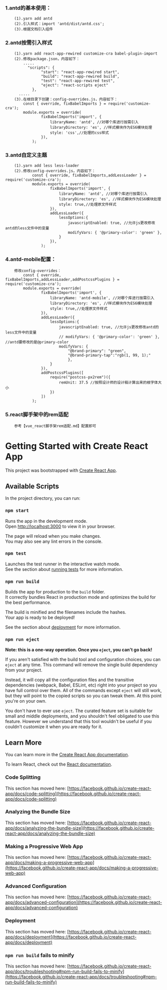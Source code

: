 ### 1.antd的基本使用：
		(1).yarn add antd
		(2).引入样式：import 'antd/dist/antd.css';
		(3).根据文档引入组件

### 2.antd按需引入样式
		(1).yarn add react-app-rewired customize-cra babel-plugin-import
		(2).修改package.json，内容如下：
			.....
			  "scripts": {
					"start": "react-app-rewired start",
					"build": "react-app-rewired build",
					"test": "react-app-rewired test",
					"eject": "react-scripts eject"
				},
		  .....
		(3).在根目录下创建：config-overrides.js，内容如下：
			const { override, fixBabelImports } = require('customize-cra');
			module.exports = override(
					fixBabelImports('import', {
						libraryName: 'antd', //对哪个库进行按需引入
						libraryDirectory: 'es', //样式模块作为ES6模块处理
						style: 'css',//处理的css样式
					}),
				);


### 3.antd自定义主题
		(1).yarn add less less-loader
		(2).修改config-overrides.js，内容如下：
				const { override, fixBabelImports,addLessLoader } = require('customize-cra');
				module.exports = override(
						fixBabelImports('import', {
							libraryName: 'antd', //对哪个库进行按需引入
							libraryDirectory: 'es', //样式模块作为ES6模块处理
							style: true,//处理原文件样式
						}),
						addLessLoader({
							lessOptions:{
								javascriptEnabled: true, //允许js更改修改antd的less文件中的变量
								modifyVars: { '@primary-color': 'green' },
							}
						}),
					);

### 4.antd-mobile配置：
		修改config-overrides：
			const { override, fixBabelImports,addLessLoader,addPostcssPlugins } = require('customize-cra');
			module.exports = override(
					fixBabelImports('import', {
						libraryName: 'antd-mobile', //对哪个库进行按需引入
						libraryDirectory: 'es', //样式模块作为ES6模块处理
						style: true,//处理原文件样式
					}),
					addLessLoader({
						lessOptions:{
							javascriptEnabled: true, //允许js更改修改antd的less文件中的变量
							// modifyVars: { '@primary-color': 'green' }, //antd要修改的是@primary-color
							modifyVars: { 
								"@brand-primary": "green",
								"@brand-primary-tap":"rgb(1, 99, 1);"
								},
						}
					}),
					addPostcssPlugins([
						require("postcss-px2rem")({ 
							remUnit: 37.5 //按照设计师的设计稿计算出来的根字体大小
						})
					])
				);

### 5.react脚手架中的rem适配
		参考【vue_react脚手架rem适配.md】配置即可

















# Getting Started with Create React App

This project was bootstrapped with [Create React App](https://github.com/facebook/create-react-app).

## Available Scripts

In the project directory, you can run:

### `npm start`

Runs the app in the development mode.\
Open [http://localhost:3000](http://localhost:3000) to view it in your browser.

The page will reload when you make changes.\
You may also see any lint errors in the console.

### `npm test`

Launches the test runner in the interactive watch mode.\
See the section about [running tests](https://facebook.github.io/create-react-app/docs/running-tests) for more information.

### `npm run build`

Builds the app for production to the `build` folder.\
It correctly bundles React in production mode and optimizes the build for the best performance.

The build is minified and the filenames include the hashes.\
Your app is ready to be deployed!

See the section about [deployment](https://facebook.github.io/create-react-app/docs/deployment) for more information.

### `npm run eject`

**Note: this is a one-way operation. Once you `eject`, you can't go back!**

If you aren't satisfied with the build tool and configuration choices, you can `eject` at any time. This command will remove the single build dependency from your project.

Instead, it will copy all the configuration files and the transitive dependencies (webpack, Babel, ESLint, etc) right into your project so you have full control over them. All of the commands except `eject` will still work, but they will point to the copied scripts so you can tweak them. At this point you're on your own.

You don't have to ever use `eject`. The curated feature set is suitable for small and middle deployments, and you shouldn't feel obligated to use this feature. However we understand that this tool wouldn't be useful if you couldn't customize it when you are ready for it.

## Learn More

You can learn more in the [Create React App documentation](https://facebook.github.io/create-react-app/docs/getting-started).

To learn React, check out the [React documentation](https://reactjs.org/).

### Code Splitting

This section has moved here: [https://facebook.github.io/create-react-app/docs/code-splitting](https://facebook.github.io/create-react-app/docs/code-splitting)

### Analyzing the Bundle Size

This section has moved here: [https://facebook.github.io/create-react-app/docs/analyzing-the-bundle-size](https://facebook.github.io/create-react-app/docs/analyzing-the-bundle-size)

### Making a Progressive Web App

This section has moved here: [https://facebook.github.io/create-react-app/docs/making-a-progressive-web-app](https://facebook.github.io/create-react-app/docs/making-a-progressive-web-app)

### Advanced Configuration

This section has moved here: [https://facebook.github.io/create-react-app/docs/advanced-configuration](https://facebook.github.io/create-react-app/docs/advanced-configuration)

### Deployment

This section has moved here: [https://facebook.github.io/create-react-app/docs/deployment](https://facebook.github.io/create-react-app/docs/deployment)

### `npm run build` fails to minify

This section has moved here: [https://facebook.github.io/create-react-app/docs/troubleshooting#npm-run-build-fails-to-minify](https://facebook.github.io/create-react-app/docs/troubleshooting#npm-run-build-fails-to-minify)
